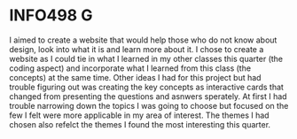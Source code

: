 # INFO498 G

I aimed to create a website that would help those who do not know about design, look into what it is and learn more about it.
I chose to create a website as I could tie in what I learned in my other classes this quarter (the coding aspect) and incorporate what I learned from this class (the concepts) at the same time.
Other ideas I had for this project but had trouble figuring out was creating the key concepts as interactive cards that changed from presenting the questions and asnwers sperately.
At first I had trouble narrowing down the topics I was going to choose but focused on the few I felt were more applicable in my area of interest.
The themes I had chosen also refelct the themes I found the most interesting this quarter.
